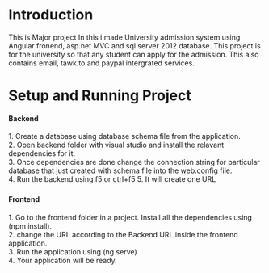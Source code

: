 <h1>Introduction</h1>
This is Major project In this i made University admission system using Angular fronend, asp.net MVC and sql server 2012 database.
This project is for the university so that any student can apply for the admission. This also contains email, tawk.to and paypal intergrated services.
<h1>Setup and Running Project</h1>
<h4>Backend</h4>
1. Create a database using database schema file from the application.<br>
2. Open backend folder with visual studio and install the relavant dependencies for it.<br>
3. Once dependencies are done change the connection string for particular database that just created with schema file into the web.config file.<br>
4. Run the backend using f5 or ctrl+f5
5. It will create one URL 
<h3>
<h4>Frontend</h4>  
  1. Go to the frontend folder in a project. Install all the dependencies using (npm install).<br>
  2. change the URL according to the Backend URL inside the frontend application.<br>
  3. Run the application using (ng serve)<br>
  4. Your application will be ready.<br>
 
